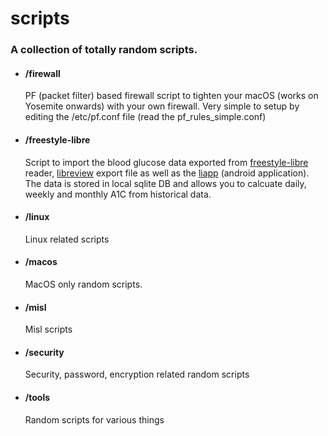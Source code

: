 # scripts

### A collection of totally random scripts.

- #### /firewall
  PF (packet filter) based firewall script to tighten your macOS (works on Yosemite onwards) with your own firewall. Very simple to setup by editing the /etc/pf.conf file (read the pf_rules_simple.conf)

- #### /freestyle-libre 
  Script to import the blood glucose data exported from [freestyle-libre](https://www.freestylelibre.us/) reader, [libreview](https://libreview.com) export file as well as the [liapp](https://play.google.com/store/apps/details?id=de.cm.liapp&hl=en_US) (android application). The data is stored in local sqlite DB and allows you to calcuate daily, weekly and monthly A1C from historical data. 

- #### /linux
  Linux related scripts
  
- #### /macos
  MacOS only random scripts.

- #### /misl
  Misl scripts 

- #### /security
  Security, password, encryption related random scripts

- #### /tools
  Random scripts for various things

  

